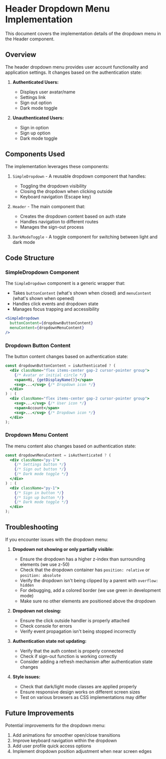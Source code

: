 # Header Dropdown Menu Implementation

This document covers the implementation details of the dropdown menu in the Header component.

## Overview

The header dropdown menu provides user account functionality and application settings. It changes based on the authentication state:

1. **Authenticated Users:**
   - Displays user avatar/name
   - Settings link
   - Sign out option
   - Dark mode toggle

2. **Unauthenticated Users:**
   - Sign in option
   - Sign up option
   - Dark mode toggle

## Components Used

The implementation leverages these components:

1. `SimpleDropdown` - A reusable dropdown component that handles:
   - Toggling the dropdown visibility
   - Closing the dropdown when clicking outside
   - Keyboard navigation (Escape key)

2. `Header` - The main component that:
   - Creates the dropdown content based on auth state
   - Handles navigation to different routes
   - Manages the sign-out process

3. `DarkModeToggle` - A toggle component for switching between light and dark mode

## Code Structure

### SimpleDropdown Component

The `SimpleDropdown` component is a generic wrapper that:
- Takes `buttonContent` (what's shown when closed) and `menuContent` (what's shown when opened)
- Handles click events and dropdown state
- Manages focus trapping and accessibility

```jsx
<SimpleDropdown
  buttonContent={dropdownButtonContent}
  menuContent={dropdownMenuContent}
/>
```

### Dropdown Button Content

The button content changes based on authentication state:

```jsx
const dropdownButtonContent = isAuthenticated ? (
  <div className="flex items-center gap-2 cursor-pointer group">
    {/* Avatar or initial circle */}
    <span>Hi, {getDisplayName()}</span>
    <svg>...</svg> {/* Dropdown icon */}
  </div>
) : (
  <div className="flex items-center gap-2 cursor-pointer group">
    <svg>...</svg> {/* User icon */}
    <span>Account</span>
    <svg>...</svg> {/* Dropdown icon */}
  </div>
);
```

### Dropdown Menu Content

The menu content also changes based on authentication state:

```jsx
const dropdownMenuContent = isAuthenticated ? (
  <div className="py-1">
    {/* Settings button */}
    {/* Sign out button */}
    {/* Dark mode toggle */}
  </div>
) : (
  <div className="py-1">
    {/* Sign in button */}
    {/* Sign up button */}
    {/* Dark mode toggle */}
  </div>
);
```

## Troubleshooting

If you encounter issues with the dropdown menu:

1. **Dropdown not showing or only partially visible:**
   - Ensure the dropdown has a higher z-index than surrounding elements (we use z-50)
   - Check that the dropdown container has `position: relative` or `position: absolute`
   - Verify the dropdown isn't being clipped by a parent with `overflow: hidden`
   - For debugging, add a colored border (we use green in development mode)
   - Make sure no other elements are positioned above the dropdown

2. **Dropdown not closing:**
   - Ensure the click outside handler is properly attached
   - Check console for errors
   - Verify event propagation isn't being stopped incorrectly

3. **Authentication state not updating:**
   - Verify that the auth context is properly connected
   - Check if sign-out function is working correctly
   - Consider adding a refresh mechanism after authentication state changes

4. **Style issues:**
   - Check that dark/light mode classes are applied properly
   - Ensure responsive design works on different screen sizes
   - Test on various browsers as CSS implementations may differ

## Future Improvements

Potential improvements for the dropdown menu:

1. Add animations for smoother open/close transitions
2. Improve keyboard navigation within the dropdown
3. Add user profile quick access options
4. Implement dropdown position adjustment when near screen edges 